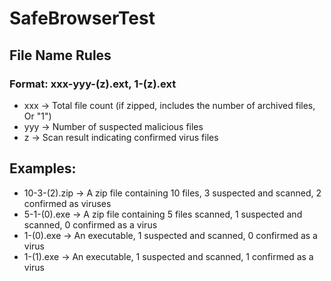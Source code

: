 # SafeBrowserTest

## File Name Rules
### Format: xxx-yyy-(z).ext, 1-(z).ext
- xxx → Total file count (if zipped, includes the number of archived files, Or "1")
- yyy → Number of suspected malicious files
- z → Scan result indicating confirmed virus files
## Examples:
- 10-3-(2).zip → A zip file containing 10 files, 3 suspected and scanned, 2 confirmed as viruses
- 5-1-(0).exe → A zip file containing  5 files scanned, 1 suspected and scanned, 0 confirmed as a virus
- 1-(0).exe → An executable, 1 suspected and scanned, 0 confirmed as a virus
- 1-(1).exe → An executable, 1 suspected and scanned, 1 confirmed as a virus